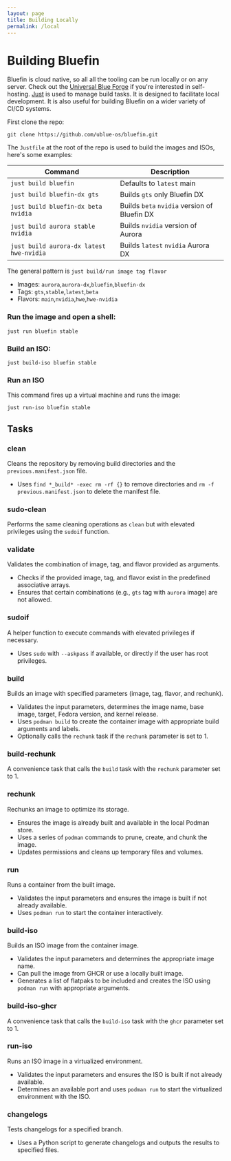 ```yaml
---
layout: page
title: Building Locally
permalink: /local
---
```


# Building Bluefin

Bluefin is cloud native, so all all the tooling can be run locally or on any server. Check out the [Universal Blue Forge](https://github.com/ublue-os/forge) if you're interested in self-hosting. [Just](https://just.systems) is used to manage build tasks. It is designed to facilitate local development. It is also useful for building Bluefin on a wider variety of CI/CD systems.

First clone the repo:

`git clone https://github.com/ublue-os/bluefin.git`

The `Justfile` at the root of the repo is used to build the images and ISOs, here's some examples:

| Command                                  | Description                                  |
| ---------------------------------------- | -------------------------------------------- |
| `just build bluefin`                     | Defaults to `latest` main                    |
| `just build bluefin-dx gts`              | Builds `gts` only Bluefin DX                 |
| `just build bluefin-dx beta nvidia`      | Builds `beta` `nvidia` version of Bluefin DX |
| `just build aurora stable nvidia`        | Builds `nvidia` version of Aurora            |
| `just build aurora-dx latest hwe-nvidia` | Builds `latest` `nvidia` Aurora DX           |

The general pattern is `just build/run image tag flavor`

- Images: `aurora`,`aurora-dx`,`bluefin`,`bluefin-dx`
- Tags: `gts`,`stable`,`latest`,`beta`
- Flavors: `main`,`nvidia`,`hwe`,`hwe-nvidia`

### Run the image and open a shell:

```
just run bluefin stable
```

### Build an ISO:

```
just build-iso bluefin stable
```

### Run an ISO

This command fires up a virtual machine and runs the image:

```
just run-iso bluefin stable
```

## Tasks

### clean

Cleans the repository by removing build directories and the `previous.manifest.json` file.

- Uses `find *_build* -exec rm -rf {}` to remove directories and `rm -f previous.manifest.json` to delete the manifest file.

### sudo-clean

Performs the same cleaning operations as `clean` but with elevated privileges using the `sudoif` function.

### validate

Validates the combination of image, tag, and flavor provided as arguments.

- Checks if the provided image, tag, and flavor exist in the predefined associative arrays.
- Ensures that certain combinations (e.g., `gts` tag with `aurora` image) are not allowed.

### sudoif

A helper function to execute commands with elevated privileges if necessary.

- Uses `sudo` with `--askpass` if available, or directly if the user has root privileges.

### build

Builds an image with specified parameters (image, tag, flavor, and rechunk).

- Validates the input parameters, determines the image name, base image, target, Fedora version, and kernel release.
- Uses `podman build` to create the container image with appropriate build arguments and labels.
- Optionally calls the `rechunk` task if the `rechunk` parameter is set to 1.

### build-rechunk

A convenience task that calls the `build` task with the `rechunk` parameter set to 1.

### rechunk

Rechunks an image to optimize its storage.

- Ensures the image is already built and available in the local Podman store.
- Uses a series of `podman` commands to prune, create, and chunk the image.
- Updates permissions and cleans up temporary files and volumes.

### run

Runs a container from the built image.

- Validates the input parameters and ensures the image is built if not already available.
- Uses `podman run` to start the container interactively.

### build-iso

Builds an ISO image from the container image.

- Validates the input parameters and determines the appropriate image name.
- Can pull the image from GHCR or use a locally built image.
- Generates a list of flatpaks to be included and creates the ISO using `podman run` with appropriate arguments.

### build-iso-ghcr

A convenience task that calls the `build-iso` task with the `ghcr` parameter set to 1.

### run-iso

Runs an ISO image in a virtualized environment.

- Validates the input parameters and ensures the ISO is built if not already available.
- Determines an available port and uses `podman run` to start the virtualized environment with the ISO.

### changelogs

Tests changelogs for a specified branch.

- Uses a Python script to generate changelogs and outputs the results to specified files.
